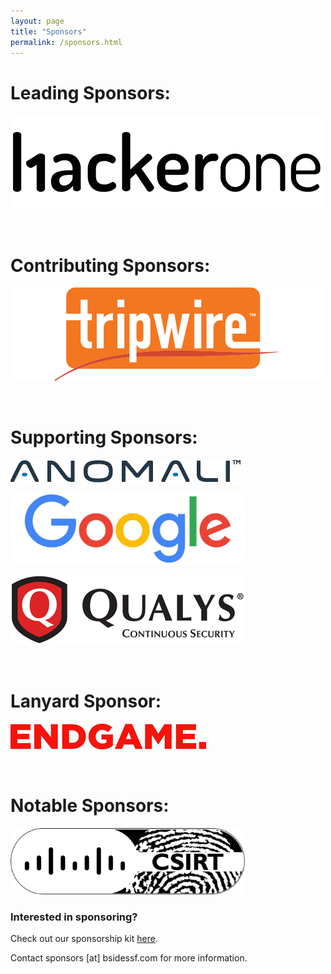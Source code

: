 ```yaml
---
layout: page
title: "Sponsors"
permalink: /sponsors.html
---    
```


# Leading Sponsors:  

![HackerOne](images/sponsors_2017/hackerone.png "HackerOne Logo")

<br/>

# Contributing Sponsors:

![Tripwire](images/sponsors_2017/tripwire.png "Tripwire Logo")

<br/>

# Supporting Sponsors:

![Anomali](images/sponsors_2017/Anomali_Logo.jpg "Anomali Logo")

<img src="/images/sponsors_2017/google.png" width="375" alt="Google">

![Qualys](images/sponsors_2017/qualys_75.png "Qualys Logo")

<br/>

# Lanyard Sponsor:

![Endgame](images/sponsors_2017/Endgame_Logo_Half2.jpg "Endgame Logo")

<br/>

# Notable Sponsors:

<img src="/images/sponsors_2017/cisco_csirt.png" width="375" alt="Cisco CSIRT">

<br/>

### Interested in sponsoring?

Check out our sponsorship kit [here](https://drive.google.com/file/d/0ByXZtaPFWlMiSGF5c2xKZzEyNms/view?usp=sharing).

Contact sponsors [at] bsidessf.com for more information.   
